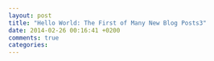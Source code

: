 ```yaml
---
layout: post
title: "Hello World: The First of Many New Blog Posts3"
date: 2014-02-26 00:16:41 +0200
comments: true
categories: 
---
```

